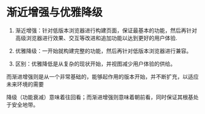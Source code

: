 # 渐近增强与优雅降级

1. 渐近增强：针对低版本浏览器进行构建页面，保证最基本的功能，然后再针对高级浏览器进行效果、交互等改进和追加功能以达到更好的用户体验.

2. 优雅降级：一开始就构建完整的功能，然后再针对低版本浏览器进行兼容。

3. 区别：优雅降低是从复杂的现状开始，并视图减少用户体验的供给。

而渐进增强则是从一个非常基础的，能够起作用的版本开始，并不断扩充，以适应未来环境的需要

降级（功能衰减）意味着往回看；而渐进增强则意味着朝前看，同时保证其根基处于安全地带。

